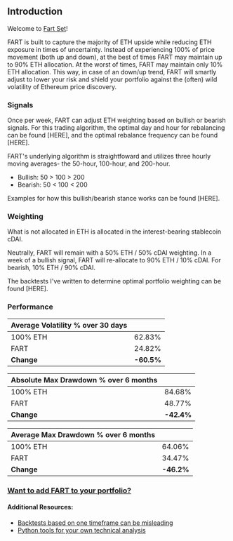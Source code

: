 ## Introduction

Welcome to [Fart Set](https://set-beta.tokensets.com/set/fart-1)!

FART is built to capture the majority of ETH upside while reducing ETH exposure in times of uncertainty.  Instead of experiencing 100% of price movement (both up and down), at the best of times FART may maintain up to 90% ETH allocation.  At the worst of times, FART may maintain only 10% ETH allocation.  This way, in case of an down/up trend, FART will smartly adjust to lower your risk and shield your portfolio against the (often) wild volatility of Ethereum price discovery.

### Signals
Once per week, FART can adjust ETH weighting based on bullish or bearish signals.  For this trading algorithm, the optimal day and hour for rebalancing can be found [HERE], and the optimal rebalance frequency can be found [HERE].

FART's underlying algorithm is straightfoward and utilizes three hourly moving averages- the 50-hour, 100-hour, and 200-hour.
- Bullish: 50 > 100 > 200
- Bearish: 50 < 100 < 200

Examples for how this bullish/bearish stance works can be found [HERE].

### Weighting
What is not allocated in ETH is allocated in the interest-bearing stablecoin cDAI.

Neutrally, FART will remain with a 50% ETH / 50% cDAI weighting.  In a week of a bullish signal, FART will re-allocate to 90% ETH / 10% cDAI.  For bearish, 10% ETH / 90% cDAI.

The backtests I've written to determine optimal portfolio weighting can be found [HERE].

### Performance

| Average Volatility % over 30 days |            |
| --------------------------------- | ---------- |
| 100% ETH                          | 62.83%     |
| FART                              | 24.82%     |
| **Change**                        | **-60.5%** |

| Absolute Max Drawdown % over 6 months |            |
| ------------------------------------- | ---------- |
| 100% ETH                              | 84.68%     |
| FART                                  | 48.77%     |
| **Change**                            | **-42.4%** |

| Average Max Drawdown % over 6 months |            |
| ------------------------------------ | ---------- |
| 100% ETH                             | 64.06%     |
| FART                                 | 34.47%     |
| **Change**                           | **-46.2%** |


### [Want to add FART to your portfolio?](https://tokensets.com/set/fart-1)

#### Additional Resources:

- [Backtests based on one timeframe can be misleading](https://github.com/carlfarterson/notebooks/blob/master/2.%20Backtests%20Can%20Be%20Misleading.ipynb)
- [Python tools for your own technical analysis](https://pypi.org/project/TAcharts/)
